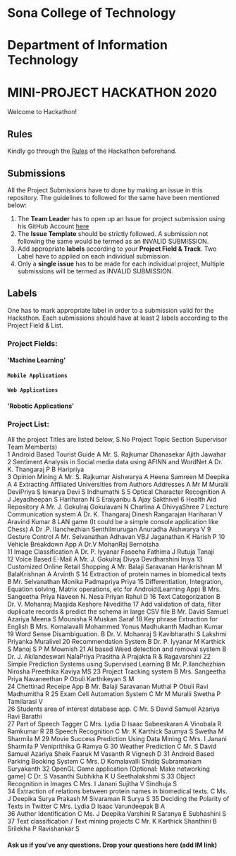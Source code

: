 # Sona College of Technology
# Department of Information Technology
# MINI-PROJECT HACKATHON 2020
Welcome to Hackathon!  


## Rules
Kindly go through the [Rules](rules.md) of the Hackathon beforehand.

## Submissions
All the Project Submissions have to done by making an issue in this repository. The guidelines to followed for the same have been mentioned below:
1. The **Team Leader** has to open up an Issue for project submission using his GitHub Account [here](https://github.com/aldostalin/SonaITHackathon/issues/new/choose)
2. The **Issue Template** should be strictly followed. A submission not following the same would be termed as an INVALID SUBMISSION.
3. Add appropriate **labels** according to your **Project Field & Track**. Two Label have to applied on each individual submission.
4. Only a **single issue** has to be made for each individual project, Multiple submissions will be termed as INVALID SUBMISSION.

## Labels
One has to mark appropriate label in order to a submission valid for the Hackathon. Each submissions should have at least 2 labels according to the Project Field & List.

### Project Fields:

#### 'Machine Learning'
#### `Mobile Applications`
#### `Web Applications`
#### 'Robotic Applications'

### Project List:
All the project Titles are listed below,
S.No	Project Topic	Section	Supervisor	Team Member(s)		
1	Android Based Tourist Guide	A	Mr. S. Rajkumar	Dhanasekar	Ajith	Jawahar
2	Sentiment Analysis in Social media data using AFINN and WordNet	A	Dr. K. Thangaraj	P B Haripriya		
3	Opinion Mining	A	Mr. S. Rajkumar	Aishwarya A	Heena Samreen M	Deepika A
4	Extracting Affiliated Universities from Authors Addresses	A	Mr M Muralii	DeviPriya S	Iswarya Devi S	Indhumathi S
5	Optical Character Recognition	A		J Jeyadheepan	S Hariharan	N S Eraiyanbu & Ajay Sakthivel
6	Health Aid Repository	A	Mr. J. Gokulraj	Gokulavani N	Charlina A	DhivyaShree
7	Lecture Communication system	A	Dr. K. Thangaraj	Dinesh Rangarajan	Hariharan V	Aravind Kumar
8	LAN game (It could be a simple console application like Chess)	A	Dr .P. Ilanchezhian	Senthilmurugan	Anuradha	Aishwarya V
9	Gesture Control	A	Mr. Selvanathan	Adhavan VBJ	Jaganathan K	Harish P
10	Vehicle Breakdown App	A	Dr.V MohanRaj	Bernotsha		
11	Image Classification	A	Dr. P. Iyyanar	Faseeha Fathima J	Rutuja Tanaji	
12	Voice Based E-Mail	A	Mr. J. Gokulraj	Divya	Devdharshini	Iniya
13	Customized Online Retail Shopping	A	Mr. Balaji Saravanan	Harikrishnan M	BalaKrishnan A	Arvinth S
14	Extraction of protein names in biomedical texts	B	Mr. Selvanathan	Monika	Padmapriya	Priya
15	Differentiation, Integration, Equation solving, Matrix operations, etc for Android(Learning App)	B	Mrs. Sangeetha Priya	Naveen N.	Nesa Priyan	Rahul D
16	Text Categorization	B	Dr. V. Mohanraj	Maajida	Keshore	Niveditha
17	Add validation of data, filter duplicate records & predict the schema in large CSV file	B	Mr. David Samuel Azariya	Meena S	Mounisha R	Muskan Saraf
18	Key phrase Extraction for English	B	Mrs. Komalavalli	Mohammed Yonus	Madhukanth	Madhan Kumar
19	Word Sense Disambiguation.	B	Dr. V. Mohanraj	S Kavibharathi	S Lakshmi Priyanka	Muralivel
20	Recommendation System	B	Dr. P. Iyyanar	M Karthick	S Manoj	S P M Mownish
21	AI based Weed detection and removal system	B	Dr. J. Akilandeswari	NalaPriya	Prasitha A	Prajakta R & Ragavarshini
22	Simple Prediction Systems using Supervised Learning	B	Mr. P.Ilanchezhian	Nirosha	Preethika	Kaviya MS
23	Project Tracking system	B	Mrs. Sangeetha Priya	Navaneethan P	Obuli Karthikeyan S M	
24	Chettinad Receipe App	B	Mr. Balaji Saravanan	Muthal P	Obuli Ravi	Madhumitha R
25	Exam Cell Automation System	C	Mr M Muralii	Swetha P	Tamilarasi V	
26	Students area of interest database app.	C	Mr. S David Samuel Azariya	Ravi Barathi		
27	Part of Speech Tagger	C	Mrs. Lydia D Isaac	Sabeeskaran A	Vinobala R	Ramkumar R
28	Speech Recognition	C	Mr. K Karthick	Saumya S	Swetha M	Sharmila M
29	Movie Success Prediction Using Data Mining	C	Mrs. I Janani	Sharmila P	Veniprithika G	Ramya G
30	Weather Prediction	C	Mr. S David Samuel Azariya	Sheik Faaruk M	Vasanth R	Vignesh D
31	Android Based Parking Booking System	C	Mrs. D Komalavalli	Shidiq	Subramaniam	Suryakanth
32	OpenGL Game application (Optional: Make networking game)	C	Dr. S Vasanthi	Subhikha K U	Seethalakshmi S	
33	Object Recognition in Images	C	Mrs. I Janani	Sujitha V	Sindhuja S	
34	Extraction of relations between protein names in biomedical texts.	C	Ms. J Deepika	Surya Prakash M	Sivaraman R	Surya S
35	Deciding the Polarity of Texts in Twitter	C	Mrs. Lydia D Isaac	Varundeepak B A		
36	Author Identification	C	Ms. J Deepika	Varshini R	Saranya E	Subhashini S
37	Text classification / Text mining projects	C	Mr. K Karthick	Shanthini B	Srilekha P	Ravishankar S

#### Ask us if you've any questions. Drop your questions here (add IM link)
